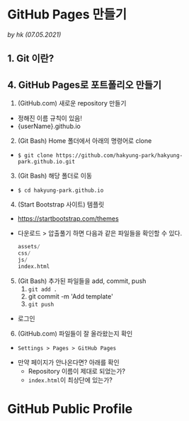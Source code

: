 # GitHub Pages 만들기

_by hk (07.05.2021)_



## 1. Git 이란?







## 4. GitHub Pages로 포트폴리오 만들기

1. (GitHub.com) 새로운 repository 만들기

- 정해진 이름 규칙이 있음! 
- {userName}.github.io

2. (Git Bash) Home 폴더에서 아래의 명령어로 clone 

- `$ git clone https://github.com/hakyung-park/hakyung-park.github.io.git`

3. (Git Bash) 해당 폴더로 이동

- `$ cd hakyung-park.github.io`

4. (Start Bootstrap 사이트) 템플릿 

- https://startbootstrap.com/themes

- 다운로드 > 압출풀기 하면 다음과 같은 파일들을 확인할 수 있다.

  ``` python 
  assets/
  css/
  js/
  index.html
  ```

5. (Git Bash) 추가된 파일들을 add, commit, push
   1. `git add .`
   2. git commit -m 'Add template'
   3. `git push` 

- 로그인 

6. (GitHub.com) 파일들이 잘 올라왔는지 확인

- `Settings > Pages > GitHub Pages`

* 만약 페이지가 안나온다면? 아래를 확인
  * Repository 이름이 제대로 되었는가?
  * `index.html`이 최상단에 있는가?



# GitHub Public Profile

